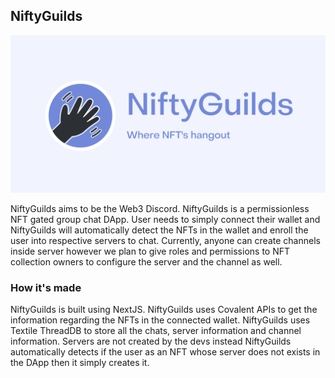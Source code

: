 ## NiftyGuilds

<p align="center">
  <img src="public/cover.png" />
</p>

NiftyGuilds aims to be the Web3 Discord. NiftyGuilds is a permissionless NFT gated group chat DApp. User needs to simply connect their wallet and NiftyGuilds will automatically detect the NFTs in the wallet and enroll the user into respective servers to chat. Currently, anyone can create channels inside server however we plan to give roles and permissions to NFT collection owners to configure the server and the channel as well.

### How it's made

NiftyGuilds is built using NextJS. NiftyGuilds uses Covalent APIs to get the information regarding the NFTs in the connected wallet. NiftyGuilds uses Textile ThreadDB to store all the chats, server information and channel information. Servers are not created by the devs instead NiftyGuilds automatically detects if the user as an NFT whose server does not exists in the DApp then it simply creates it.
